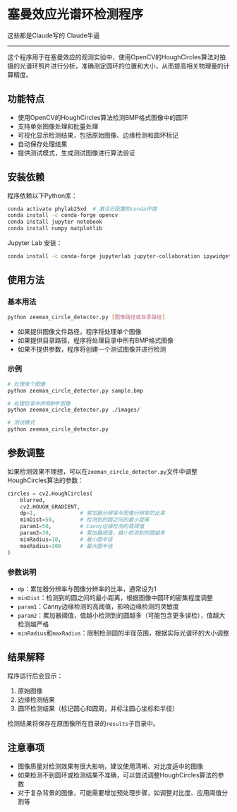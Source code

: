 # 塞曼效应光谱环检测程序

这些都是Claude写的 Claude牛逼

---

这个程序用于在塞曼效应的观测实验中，使用OpenCV的HoughCircles算法对拍摄的光谱环照片进行分析，准确测定圆环的位置和大小，从而提高相关物理量的计算精度。

## 功能特点

- 使用OpenCV的HoughCircles算法检测BMP格式图像中的圆环
- 支持单张图像处理和批量处理
- 可视化显示检测结果，包括原始图像、边缘检测和圆环标记
- 自动保存处理结果
- 提供测试模式，生成测试图像进行算法验证

## 安装依赖

程序依赖以下Python库：

```bash
conda activate phylab25xd  # 激活已配置的conda环境
conda install -c conda-forge opencv
conda install jupyter notebook
conda install numpy matplotlib
```

Jupyter Lab 安装：

```bash
conda install -c conda-forge jupyterlab jupyter-collaboration ipywidgets
```

## 使用方法

### 基本用法

```bash
python zeeman_circle_detector.py [图像路径或目录路径]
```

- 如果提供图像文件路径，程序将处理单个图像
- 如果提供目录路径，程序将处理目录中所有BMP格式图像
- 如果不提供参数，程序将创建一个测试图像并进行检测

### 示例

```bash
# 处理单个图像
python zeeman_circle_detector.py sample.bmp

# 处理目录中所有BMP图像
python zeeman_circle_detector.py ./images/

# 测试模式
python zeeman_circle_detector.py
```

## 参数调整

如果检测效果不理想，可以在`zeeman_circle_detector.py`文件中调整HoughCircles算法的参数：

```python
circles = cv2.HoughCircles(
    blurred,
    cv2.HOUGH_GRADIENT,
    dp=1,              # 累加器分辨率与图像分辨率的比率
    minDist=50,        # 检测到的圆之间的最小距离
    param1=50,         # Canny边缘检测的高阈值
    param2=30,         # 累加器阈值，越小检测到的圆越多
    minRadius=10,      # 最小圆半径
    maxRadius=300      # 最大圆半径
)
```

### 参数说明

- `dp`：累加器分辨率与图像分辨率的比率，通常设为1
- `minDist`：检测到的圆之间的最小距离，根据图像中圆环的密集程度调整
- `param1`：Canny边缘检测的高阈值，影响边缘检测的灵敏度
- `param2`：累加器阈值，值越小检测到的圆越多（可能包含更多误检），值越大检测越严格
- `minRadius`和`maxRadius`：限制检测圆的半径范围，根据实际光谱环的大小调整

## 结果解释

程序运行后会显示：

1. 原始图像
2. 边缘检测结果
3. 圆环检测结果（标记圆心和圆周，并标注圆心坐标和半径）

检测结果将保存在原图像所在目录的`results`子目录中。

## 注意事项

- 图像质量对检测效果有很大影响，建议使用清晰、对比度适中的图像
- 如果检测不到圆环或检测结果不准确，可以尝试调整HoughCircles算法的参数
- 对于复杂背景的图像，可能需要增加预处理步骤，如调整对比度、应用阈值分割等